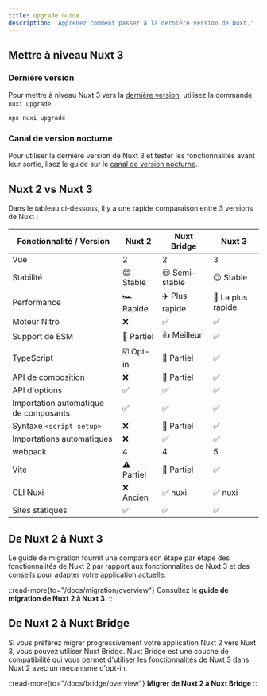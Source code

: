 ```yaml
---
title: Upgrade Guide
description: 'Apprenez comment passer à la dernière version de Nuxt.'
---
```


## Mettre à niveau Nuxt 3

### Dernière version

Pour mettre à niveau Nuxt 3 vers la [dernière version](https://github.com/nuxt/nuxt/releases), utilisez la commande `nuxi upgrade`.

```bash [Terminal]
npx nuxi upgrade
```

### Canal de version nocturne

Pour utiliser la dernière version de Nuxt 3 et tester les fonctionnalités avant leur sortie, lisez le guide sur le [canal de version nocturne](/docs/guide/going-further/nightly-release-channel).

## Nuxt 2 vs Nuxt 3

Dans le tableau ci-dessous, il y a une rapide comparaison entre 3 versions de Nuxt :

Fonctionnalité / Version | Nuxt 2         | Nuxt Bridge      | Nuxt 3
--------------------------|----------------|------------------|---------
Vue                       | 2              | 2                | 3
Stabilité                 | 😊 Stable      | 😌 Semi-stable    | 😊 Stable
Performance               | 🏎 Rapide      | ✈️ Plus rapide    | 🚀 La plus rapide
Moteur Nitro              | ❌            | ✅                | ✅
Support de ESM            | 🌙 Partiel     | 👍 Meilleur       | ✅
TypeScript                | ☑️ Opt-in      | 🚧 Partiel        | ✅
API de composition        | ❌            | 🚧 Partiel        | ✅
API d'options             | ✅            | ✅                | ✅
Importation automatique de composants  | ✅ | ✅                | ✅
Syntaxe `<script setup>`  | ❌            | 🚧 Partiel        | ✅
Importations automatiques | ❌            | ✅                | ✅
webpack                   | 4             | 4                | 5
Vite                      | ⚠️ Partiel     | 🚧 Partiel        | ✅
CLI Nuxi                  | ❌ Ancien      | ✅ nuxi           | ✅ nuxi
Sites statiques           | ✅            | ✅                | ✅

## De Nuxt 2 à Nuxt 3

Le guide de migration fournit une comparaison étape par étape des fonctionnalités de Nuxt 2 par rapport aux fonctionnalités de Nuxt 3 et des conseils pour adapter votre application actuelle.

::read-more{to="/docs/migration/overview"}
Consultez le **guide de migration de Nuxt 2 à Nuxt 3**.
::

## De Nuxt 2 à Nuxt Bridge

Si vous préférez migrer progressivement votre application Nuxt 2 vers Nuxt 3, vous pouvez utiliser Nuxt Bridge. Nuxt Bridge est une couche de compatibilité qui vous permet d'utiliser les fonctionnalités de Nuxt 3 dans Nuxt 2 avec un mécanisme d'opt-in.

::read-more{to="/docs/bridge/overview"}
**Migrer de Nuxt 2 à Nuxt Bridge**
::